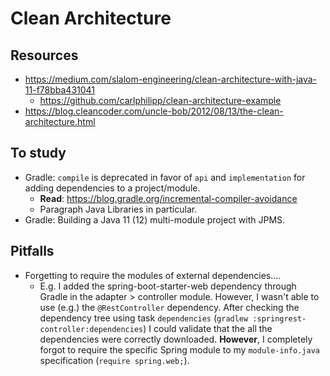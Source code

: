 # Clean Architecture

## Resources
- https://medium.com/slalom-engineering/clean-architecture-with-java-11-f78bba431041
    - https://github.com/carlphilipp/clean-architecture-example
- https://blog.cleancoder.com/uncle-bob/2012/08/13/the-clean-architecture.html

## To study
- Gradle: `compile` is deprecated in favor of `api` and `implementation` for adding dependencies to a project/module.
    - **Read**: https://blog.gradle.org/incremental-compiler-avoidance
    - Paragraph Java Libraries in particular.
- Gradle: Building a  Java 11 (12) multi-module project with JPMS.

## Pitfalls
- Forgetting to require the modules of external dependencies....
    - E.g. I added the spring-boot-starter-web dependency through Gradle in the adapter > controller module. 
    However, I wasn't able to use (e.g.) the `@RestController` dependency. After checking the dependency tree 
    using task `dependencies` (`gradlew :springrest-controller:dependencies`) I could validate that the all the 
    dependencies were correctly downloaded. **However**, I completely forgot to require the specific Spring 
    module to my `module-info.java` specification (`require spring.web;`).